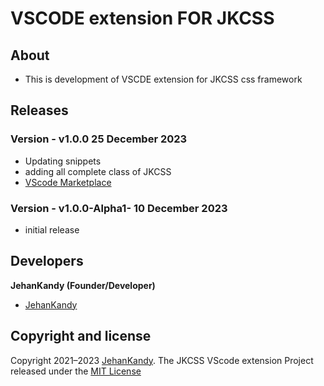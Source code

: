 # VSCODE extension FOR JKCSS

## About

- This is development of VSCDE extension for JKCSS css framework

## Releases

###  Version - v1.0.0 25 December 2023

- Updating snippets
- adding all complete class of JKCSS
- [VScode Marketplace](https://marketplace.visualstudio.com/items?itemName=JehanKandy.jkcss)

###  Version - v1.0.0-Alpha1- 10 December 2023

- initial release

## Developers
 
 <b>JehanKandy (Founder/Developer)</b>
 
  - [JehanKandy](https://github.com/JehanKandy)


## Copyright and license

Copyright 2021–2023 [JehanKandy](https://github.com/JehanKandy). The JKCSS VScode extension Project released under the [MIT License](https://github.com/JKCSS-CSS-Framework/JKCSS-VSCODE-extension/blob/master/LICENSE)